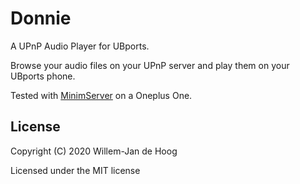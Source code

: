 # Donnie

A UPnP Audio Player for UBports.

Browse your audio files on your UPnP server and play them on your UBports phone.

Tested with [MinimServer](https://minimserver.com/) on a Oneplus One.


## License

Copyright (C) 2020  Willem-Jan de Hoog

Licensed under the MIT license
